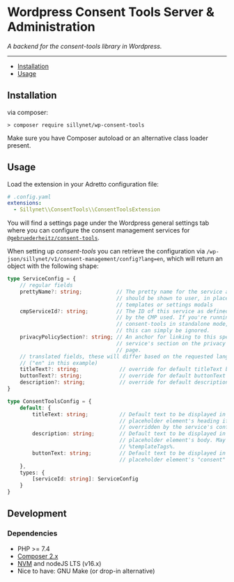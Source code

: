 # Wordpress Consent Tools Server & Administration

_A backend for the consent-tools library in Wordpress._

---

 - [Installation](#installation)
 - [Usage](#usage)

## Installation

via composer:
```shell
> composer require sillynet/wp-consent-tools
```

Make sure you have Composer autoload or an alternative class loader present.

## Usage

Load the extension in your Adretto configuration file:

```yaml
# .config.yaml
extensions:
  - Sillynet\\ConsentTools\\ConsentToolsExtension
```

You will find a settings page under the Wordpress general settings tab where 
you can configure the consent management services for
[`@gebruederheitz/consent-tools`](https://www.npmjs.com/package/@gebruederheitz/consent-tools).

When setting up _consent-tools_ you can retrieve the configuration via
`/wp-json/sillynet/v1/consent-management/config?lang=en`, which will return an
object with the following shape:

```typescript
type ServiceConfig = {
	// regular fields
	prettyName?: string;           // The pretty name for the service as it
                                   // should be shown to user, in placeholder
                                   // templates or settings modals
	cmpServiceId?: string;         // The ID of this service as defined by
                                   // by the CMP used. If you're running
                                   // consent-tools in standalone mode,
                                   // this can simply be ignored.
	privacyPolicySection?: string; // An anchor for linking to this specific
                                   // service's section on the privacy policy
                                   // page.
    // translated fields, these will differ based on the requested language
    // ("en" in this example)
	titleText?: string;             // override for default titleText below
	buttonText?: string;            // override for default buttonText below
	description?: string;           // override for default description below
}

type ConsentToolsConfig = {
	default: {
		titleText: string;          // Default text to be displayed in the
                                    // placeholder element's heading if not
                                    // overridden by the service's config.
		description: string;        // Default text to be displayed in the
                                    // placeholder element's body. May contain
                                    // %templateTags%.
		buttonText: string;         // Default text to be displayed in the
                                    // placeholder element's "consent" button.
	},
    types: {
		[serviceId: string]: ServiceConfig
    }
}
```

## Development

### Dependencies

- PHP >= 7.4
- [Composer 2.x](https://getcomposer.org)
- [NVM](https://github.com/nvm-sh/nvm) and nodeJS LTS (v16.x)
- Nice to have: GNU Make (or drop-in alternative)

